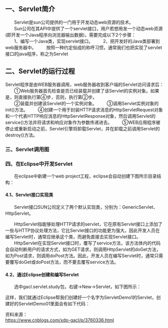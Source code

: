 ## 一、Servlet简介  
　　Servlet是sun公司提供的一门用于开发动态web资源的技术。  
　　Sun公司在其API中提供了一个servlet接口，用户若想用发一个动态web资源(即开发一个Java程序向浏览器输出数据)，需要完成以下2个步骤：  
　　1、编写一个Java类，实现servlet接口。
　　2、把开发好的Java类部署到web服务器中。
　　按照一种约定俗成的称呼习惯，通常我们也把实现了servlet接口的java程序，称之为Servlet

## 二、Servlet的运行过程  
Servlet程序是由WEB服务器调用，web服务器收到客户端的Servlet访问请求后： 
　　①Web服务器首先检查是否已经装载并创建了该Servlet的实例对象。如果是，则直接执行第④步，否则，执行第②步。  
　　②装载并创建该Servlet的一个实例对象。 
　　③调用Servlet实例对象的init()方法。
　　④创建一个用于封装HTTP请求消息的HttpServletRequest对象和一个代表HTTP响应消息的HttpServletResponse对象，然后调用Servlet的service()方法并将请求和响应对象作为参数传递进去。
　　⑤WEB应用程序被停止或重新启动之前，Servlet引擎将卸载Servlet，并在卸载之前调用Servlet的destroy()方法。   


### 三、Servlet调用图 

### 四、在Eclipse中开发Servlet  
　　在eclipse中新建一个web project工程，eclipse会自动创建下图所示目录结构：  


#### 4.1、Servlet接口实现类

　　Servlet接口SUN公司定义了两个默认实现类，分别为：GenericServlet、HttpServlet。

　　HttpServlet指能够处理HTTP请求的servlet，它在原有Servlet接口上添加了一些与HTTP协议处理方法，它比Servlet接口的功能更为强大。因此开发人员在编写Servlet时，通常应继承这个类，而避免直接去实现Servlet接口。
　　HttpServlet在实现Servlet接口时，覆写了service方法，该方法体内的代码会自动判断用户的请求方式，如为GET请求，则调用HttpServlet的doGet方法，如为Post请求，则调用doPost方法。因此，开发人员在编写Servlet时，通常只需要覆写doGet或doPost方法，而不要去覆写service方法。

#### 4.2、通过Eclipse创建和编写Servlet  

　　选中gacl.servlet.study包，右键→New→Servlet，如下图所示：  


这样，我们就通过Eclipse帮我们创建好一个名字为ServletDemo1的Servlet，创建好的ServletDemo01里面会有如下代码：  








资料来源：  
https://www.cnblogs.com/xdp-gacl/p/3760336.html

